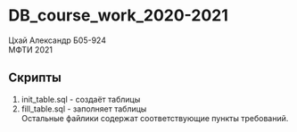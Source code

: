 # DB_course_work_2020-2021
Цхай Александр Б05-924  
МФТИ 2021

## Скрипты  
1) init_table.sql - создаёт таблицы  
2) fill_table.sql - заполняет таблицы  
Остальные файлики содержат соответствующие пункты требований.